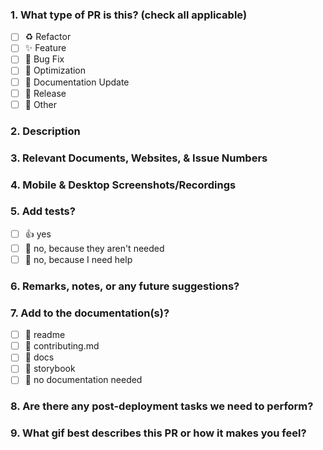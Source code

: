 <!-- # <img src="https://i.imgur.com/jmWW6Sc.png" alt="drawing" width="60"> Pull Requests Template -->
### 1. What type of PR is this? (check all applicable)
- [ ] ♻️ Refactor
- [ ] ✨ Feature
- [ ] 🐛 Bug Fix
- [ ] 👷 Optimization
- [ ] 📝 Documentation Update
- [ ] 🔖 Release
- [ ] 🚩 Other

### 2. Description
<!-- Please do not leave this blank. 
Ex.: This PR [adds/removes/fixes/replaces] this [feature/bug/etc]. -->


### 3. Relevant Documents, Websites, & Issue Numbers
<!--
Please use this format to link issue numbers to your pull request in either the description or the commit message: Fixes #123 
See here: https://docs.github.com/en/issues/tracking-your-work-with-issues/linking-a-pull-request-to-an-issue
-->


### 4. Mobile & Desktop Screenshots/Recordings
<!-- Visual changes require screenshots -->


### 5. Add tests?
- [ ] 👍 yes
- [ ] 🙅 no, because they aren't needed
- [ ] 🙋 no, because I need help

### 6. Remarks, notes, or any future suggestions?


### 7. Add to the documentation(s)?
- [ ] 📜 readme
- [ ] 📜 contributing.md
- [ ] 📓 docs
- [ ] 📕 storybook
- [ ] 🙅 no documentation needed

### 8. Are there any post-deployment tasks we need to perform? 


### 9. What gif best describes this PR or how it makes you feel?

